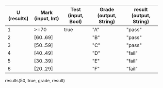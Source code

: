 | U (results) | Mark (input, Int) | Test (input, Bool) | Grade (output, String) | result (output, String) |
| ----------- | ----------------- | --- | ---------------------- | ----------------------- |
| 1           | >=70              | true | "A"                    | "pass"                  |
| 2           | [60..69]          | | "B"                    | "pass"                  |
| 3           | [50..59]          | | "C"                    | "pass"                  |
| 4           | [40..49]          | | "D"                    | "fail"                  |
| 5           | [30..39]          | | "E"                    | "fail"                  |
| 6           | [20..29]          | | "F"                    | "fail"                  |

results(50, true, grade, result)